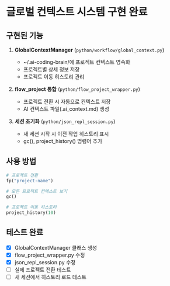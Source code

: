 # 글로벌 컨텍스트 시스템 구현 완료

## 구현된 기능
1. **GlobalContextManager** (`python/workflow/global_context.py`)
   - ~/.ai-coding-brain/에 프로젝트 컨텍스트 영속화
   - 프로젝트별 상세 정보 저장
   - 프로젝트 이동 히스토리 관리

2. **flow_project 통합** (`python/flow_project_wrapper.py`)
   - 프로젝트 전환 시 자동으로 컨텍스트 저장
   - AI 컨텍스트 파일(.ai_context.md) 생성

3. **세션 초기화** (`python/json_repl_session.py`)
   - 새 세션 시작 시 이전 작업 히스토리 표시
   - gc(), project_history() 명령어 추가

## 사용 방법
```python
# 프로젝트 전환
fp("project-name")

# 모든 프로젝트 컨텍스트 보기
gc()

# 프로젝트 이동 히스토리
project_history(10)
```

## 테스트 완료
- [x] GlobalContextManager 클래스 생성
- [x] flow_project_wrapper.py 수정
- [x] json_repl_session.py 수정
- [ ] 실제 프로젝트 전환 테스트
- [ ] 새 세션에서 히스토리 로드 테스트
